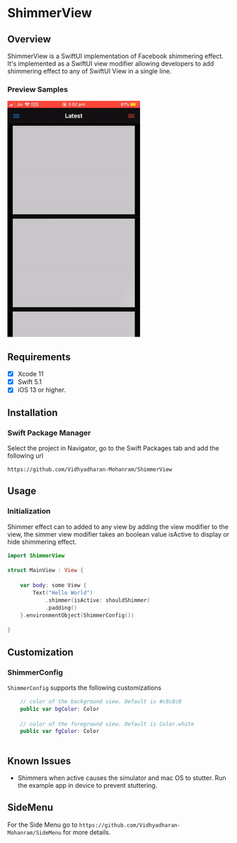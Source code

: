 # ShimmerView

## Overview

ShimmerView is a SwiftUI implementation of Facebook shimmering effect. It's implemented as a SwiftUI view modifier allowing developers to add shimmering effect to any of SwiftUI View in a single line.

### Preview Samples

![](https://raw.githubusercontent.com/Vidhyadharan-Mohanram/ShimmerView/master/etc/LeftPanel.gif)

## Requirements
- [x] Xcode 11
- [x] Swift 5.1
- [x] iOS 13 or higher.

## Installation
### Swift Package Manager

Select the project in Navigator, go to the Swift Packages tab and add the following url 

```
https://github.com/Vidhyadharan-Mohanram/ShimmerView
```

## Usage
### Initialization

Shimmer effect can to added to any view by adding the view modifier to the view, the simmer view modifier takes an boolean value isActive to display or hide shimmering effect.

```swift
import ShimmerView 

struct MainView : View {
    
    var body: some View {
        Text("Hello World")
            .shimmer(isActive: shouldShimmer)
            .padding()
    }.environmentObject(ShimmerConfig())
    
}
```



## Customization
### ShimmerConfig

`ShimmerConfig` supports the following customizations

```swift
    // color of the background view. Default is #c8c8c8
    public var bgColor: Color
	
    // color of the foreground view. Default is Color.white
    public var fgColor: Color
    
```


## Known Issues

* Shimmers when active causes the simulator and mac OS to stutter. Run the example app in device to prevent stuttering.

## SideMenu
For the Side Menu go to `https://github.com/Vidhyadharan-Mohanram/SideMenu` for more details.
